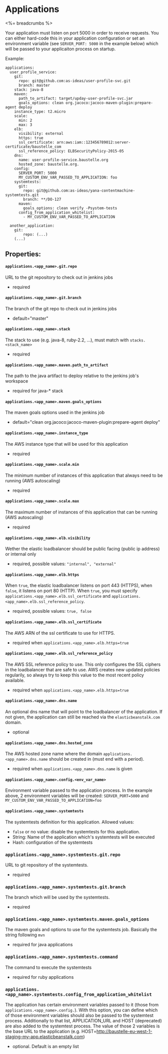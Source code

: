 # Applications

<%= breadcrumbs %>

Your application must listen on port 5000 in order to receive requests. You can either
hard-code this in your application configuration or set an environment variable
(see `SERVER_PORT: 5000` in the example below) which will be passed to your applicaiton
process on startup.

Example:
```
applications:
  user_profile_service:
    git:
      repo: git@github.com:as-ideas/user-profile-svc.git
      branch: master
    stack: java-8
    maven:
      path_to_artifact: target/upday-user-profile-svc.jar
      goals_options: clean org.jacoco:jacoco-maven-plugin:prepare-agent deploy
    instance_type: t2.micro
    scale:
      min: 2
      max: 3
    elb:
      visibility: external
      https: true
      ssl_certificate: arn:aws:iam::123456789012:server-certificate/baustelle_com
      ssl_reference_policy: ELBSecurityPolicy-2015-05
    dns:
      name: user-profile-service.baustelle.org
      hosted_zone: baustelle.org.
    config:
      SERVER_PORT: 5000
      MY_CUSTOM_ENV_VAR_PASSED_TO_APPLICATION: foo
    systemtests:
      git:
        repo: git@github.com:as-ideas/yana-contentmachine-systemtests.git
        branch: **/DO-127
      maven:
        goals_options: clean verify -Psystem-tests
      config_from_application_whitelist:
        - MY_CUSTOM_ENV_VAR_PASSED_TO_APPLICATION

  another_application:
    git:
        repo: (...)
    (...)
```


## Properties:

#### `applications.<app_name>.git.repo`
URL to the git repository to check out in jenkins jobs
* required

#### `applications.<app_name>.git.branch`
The branch of the git repo to check out in jenkins jobs
* default="master"

#### `applications.<app_name>.stack`
The stack to use (e.g. java-8, ruby-2.2, ...), must match with `stacks.<stack_name>`
* required

#### `applications.<app_name>.maven.path_to_artifact`
The path to the java artifact to deploy relative to the jenkins job's workspace
* required for java-\* stack

#### `applications.<app_name>.maven.goals_options`
The maven goals options used in the jenkins job
* default="clean org.jacoco:jacoco-maven-plugin:prepare-agent deploy"

#### `applications.<app_name>.instance_type`
The AWS instance type that will be used for this application
* required

#### `applications.<app_name>.scale.min`
The minimum number of instances of this application that always need to be running (AWS autoscaling)
* required

#### `applications.<app_name>.scale.max`
The maximum number of instances of this application that can be running (AWS autoscaling)
* required

#### `applications.<app_name>.elb.visibility`
Wether the elastic loadbalancer should be public facing (public ip address) or internal only
* required, possible values: `"internal", "external"`

#### `applications.<app_name>.elb.https`
When `true`, the elastic loadbalancer listens on port 443 (HTTPS), when `false`, it listens on port 80 (HTTP).
When `true`, you must specify `applications.<app_name>.elb.ssl_certificate` and `applications.<app_name>.elb.ssl_reference_policy`.
* required, possible values: `true, false`

#### `applications.<app_name>.elb.ssl_certificate`
The AWS ARN of the ssl certificate to use for HTTPS.
* required when `applications.<app_name>.elb.https=true`

#### `applications.<app_name>.elb.ssl_reference_policy`
The AWS SSL reference policy to use. This only configures the SSL ciphers in the loadbalancer that are safe to use.
AWS creates new updated policies regularily, so always try to keep this value to the most recent policy available.
* required when `applications.<app_name>.elb.https=true`

#### `applications.<app_name>.dns.name`
An optional dns name that will point to the loadbalancer of the application. If not given, the application can still be reached
via the `elasticbeanstalk.com` domain.
* optional

#### `applications.<app_name>.dns.hosted_zone`
The AWS hosted zone name where the domain `applications.<app_name>.dns.name` should be created in (must end with a period).
* required when `applications.<app_name>.dns.name` is given

#### `applications.<app_name>.config.<env_var_name>`
Environment variable passed to the application process. In the example above, 2 environment variables will be created:
`SERVER_PORT=5000` and `MY_CUSTOM_ENV_VAR_PASSED_TO_APPLICATION=foo`

#### `applications.<app_name>.systemtests`
The systemtests definition for this application.
Allowed values:
- `false` or no value: disable the systemtests for this application.
- String: Name of the application which's systemtests will be executed
- Hash: configuration of the systemtests

### `applications.<app_name>.systemtests.git.repo`
URL to git repository of the systemtests.
* required

### `applications.<app_name>.systemtests.git.branch`
The branch which will be used by the systemtests.
* required

### `applications.<app_name>.systemtests.maven.goals_options`
The maven goals and options to use for the systemtests job. Basically the string following `mvn`
* required for java applications

### `applications.<app_name>.systemtests.command`
The command to execute the systemtests
* required for ruby applications

### `applications.<app_name>.systemtests.config_from_application_whitelist`
The application has certain environment variables passed to it (those from `applications.<app_name>.config.`).
With this option, you can define which of those environment variables should also be passed to the systemtest process.
Additionally to that list, APPLICATION_URL and HOST (deprecated) are also added to the systemtest process. The value
of those 2 variables is the base URL to the application (e.g. HOST=http://baustelle-eu-west-1-staging-my-app.elasticbeanstalk.com)
* optional. Default is an empty list
